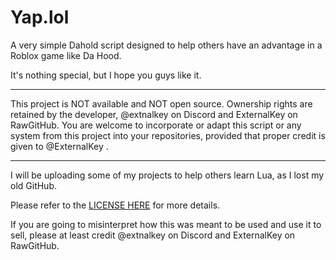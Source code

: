# Yap.lol
A very simple Dahold script designed to help others have an advantage in a Roblox game like Da Hood.

It's nothing special, but I hope you guys like it.

---

This project is NOT available and NOT open source. Ownership rights are retained by the developer, @extnalkey on Discord and ExternalKey on RawGitHub. You are welcome to incorporate or adapt this script or any system from this project into your repositories, provided that proper credit is given to @ExternalKey .

---

I will be uploading some of my projects to help others learn Lua, as I lost my old GitHub.

Please refer to the [LICENSE HERE](https://github.com/xxx-xxx-xxx-x/Dahood-Camlock/blob/main/LICENSE) for more details.

If you are going to misinterpret how this was meant to be used and use it to sell, please at least credit @extnalkey on Discord and ExternalKey on RawGitHub.
